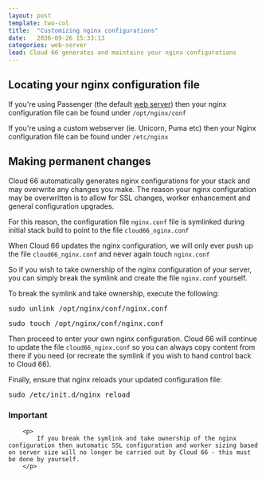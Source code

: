 ```yaml
---
layout: post
template: two-col
title:  "Customizing nginx configurations"
date:   2036-09-26 15:33:13
categories: web-server
lead: Cloud 66 generates and maintains your nginx configurations
---
```



## Locating your nginx configuration file
If you're using Passenger (the default [web server](/web-server/custom-webserver.html)) then your nginx configuration file can be found under `/opt/nginx/conf`

If you're using a custom webserver (ie. Unicorn, Puma etc) then your Nginx configuration file can be found under `/etc/nginx`

## Making permanent changes
Cloud 66 automatically generates nginx configurations for your stack and may overwrite any changes you make.
The reason your nginx configuration may be overwritten is to allow for SSL changes, worker enhancement and general configuration upgrades.

For this reason, the configuration file `nginx.conf` file is symlinked during initial stack build to point to the file `cloud66_nginx.conf`

When Cloud 66 updates the nginx configuration, we will only ever push up the file `cloud66_nginx.conf` and never again touch `nginx.conf`

So if you wish to take ownership of the nginx configuration of your server, you can simply break the symlink and create the file `nginx.conf` yourself.

To break the symlink and take ownership, execute the following:

<p>
<kbd>sudo unlink /opt/nginx/conf/nginx.conf</kbd>
</p>
<p>
<kbd>sudo touch /opt/nginx/conf/nginx.conf</kbd>
</p>

Then proceed to enter your own nginx configuration. Cloud 66 will continue to update the file `cloud66_nginx.conf` so you can always copy content from there if you need (or recreate the symlink if you wish to hand control back to Cloud 66).

Finally, ensure that nginx reloads your updated configuration file:

<p>
<kbd>sudo /etc/init.d/nginx reload</kbd>
</p>

<div class="notice">
		<h3>Important</h3>

		<p>
			If you break the symlink and take ownership of the nginx configuration then automatic SSL configuration and worker sizing based on server size will no longer be carried out by Cloud 66 - this must be done by yourself.
		</p>

</div>
